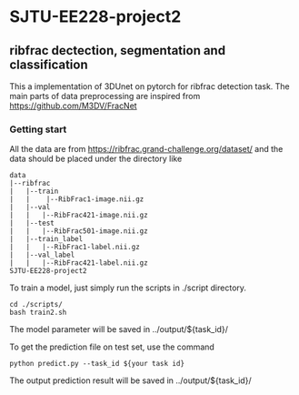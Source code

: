 # SJTU-EE228-project2
## ribfrac dectection, segmentation and classification
This a implementation of 3DUnet on pytorch for ribfrac detection task. The main parts of data preprocessing are inspired from https://github.com/M3DV/FracNet
### Getting start
All the data are from https://ribfrac.grand-challenge.org/dataset/ and the data should be placed under the directory like
```
data
|--ribfrac
|	|--train
|	|	 |--RibFrac1-image.nii.gz
|	|--val
|	|	|--RibFrac421-image.nii.gz
|	|--test
|	|	|--RibFrac501-image.nii.gz
|	|--train_label
|	|	|--RibFrac1-label.nii.gz
|	|--val_label
|	|	|--RibFrac421-label.nii.gz
SJTU-EE228-project2
```

To train a model, just simply run the scripts in ./script directory.
```
cd ./scripts/
bash train2.sh
```
The model parameter will be saved in ../output/${task_id}/

To get the prediction file on test set, use the command
```
python predict.py --task_id ${your task id} 
```
The output prediction result will be saved in ../output/${task_id}/

